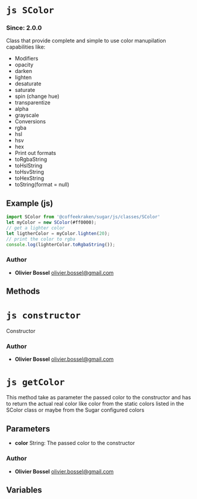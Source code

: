 


<!-- @namespace    sugar.js.color -->
<!-- @name    SColor -->

# ```js SColor ```
### Since: 2.0.0

Class that provide complete and simple to use color manupilation capabilities like:
- Modifiers
- opacity
- darken
- lighten
- desaturate
- saturate
- spin (change hue)
- transparentize
- alpha
- grayscale
- Conversions
- rgba
- hsl
- hsv
- hex
- Print out formats
- toRgbaString
- toHslString
- toHsvString
- toHexString
- toString(format = null)



## Example (js)

```js
import SColor from '@coffeekraken/sugar/js/classes/SColor'
let myColor = new SColor(#ff0000);
// get a lighter color
let ligtherColor = myColor.lighten(20);
// print the color to rgba
console.log(lighterColor.toRgbaString());
```


### Author
- **Olivier Bossel** <a href="mailto:olivier.bossel@gmail.com">olivier.bossel@gmail.com</a> 


## Methods



<!-- @name    constructor -->

# ```js constructor ```


Constructor




### Author
- **Olivier Bossel** <a href="mailto:olivier.bossel@gmail.com">olivier.bossel@gmail.com</a> 




<!-- @name    getColor -->

# ```js getColor ```


This method take as parameter the passed color to the constructor and has to return the
actual real color like color from the static colors listed in the SColor class or maybe
from the Sugar configured colors

## Parameters

- **color**  String: The passed color to the constructor




### Author
- **Olivier Bossel** <a href="mailto:olivier.bossel@gmail.com">olivier.bossel@gmail.com</a> 


## Variables


